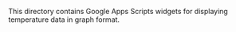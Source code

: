 This directory contains Google Apps Scripts widgets for displaying
temperature data in graph format.
